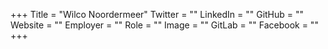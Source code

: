+++
Title = "Wilco Noordermeer"
Twitter = ""
LinkedIn = ""
GitHub = ""
Website = ""
Employer = ""
Role = ""
Image = ""
GitLab = ""
Facebook = ""
+++
